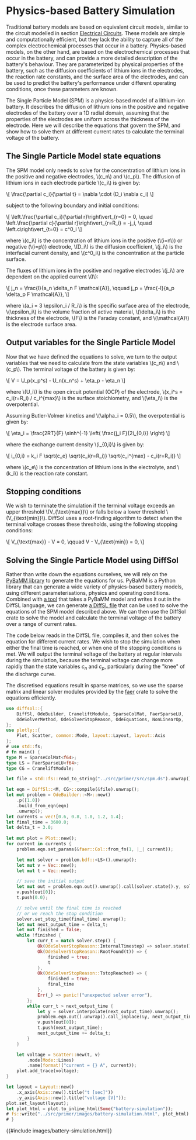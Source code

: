 # Physics-based Battery Simulation

Traditional battery models are based on equivalent circuit models, similar to the circuit modelled in section [Electrical Circuits](./electrical_circuits.md). 
These models are simple and computationally efficient, but they lack the ability to capture all of the complex electrochemical processes that occur in a battery.
Physics-based models, on the other hand, are based on the electrochemical processes that occur in the battery, and can provide a more detailed description of the battery's behaviour.
They are parameterized by physical properties of the battery, such as the diffusion coefficients of lithium ions in the electrodes, the reaction rate constants, and the surface area of the electrodes,
and can be used to predict the battery's performance under different operating conditions, once these parameters are known.

The Single Particle Model (SPM) is a physics-based model of a lithium-ion battery. It describes the diffusion of lithium ions in the positive and negative electrodes of the battery over a 1D radial domain, assuming that the properties of the electrodes are uniform across the thickness of the electrode. Here we will describe the equations that govern the SPM, and show how to solve them at different current rates to calculate the terminal voltage of the battery.

## The Single Particle Model state equations

The SPM model only needs to solve for the concentration of lithium ions in the positive and negative electrodes, \\(c_n\\) and \\(c_p\\). The diffusion of lithium ions in each electrode particle \\(c_i\\) is given by:

\\[
\frac{\partial c_i}{\partial t} = \nabla \cdot (D_i \nabla c_i)
\\]

subject to the following boundary and initial conditions:

\\[
\left.\frac{\partial c_i}{\partial r}\right\vert_{r=0} = 0, \quad \left.\frac{\partial c}{\partial r}\right\vert_{r=R_i} = -j_i, \quad \left.c\right\vert_{t=0} = c^0_i
\\]

where \\(c_i\\) is the concentration of lithium ions in the positive (\\(i=n\\)) or negative (\\(i=p\\)) electrode, \\(D_i\\) is the diffusion coefficient, \\(j_i\\) is the interfacial current density, and \\(c^0_i\\) is the concentration at the particle surface.

The fluxes of lithium ions in the positive and negative electrodes \\(j_i\\) are dependent on the applied current \\(I\\):

\\[
j_n = \frac{I}{a_n \delta_n F \mathcal{A}}, \qquad
j_p = \frac{-I}{a_p \delta_p F \mathcal{A}},
\\]

where \\(a_i = 3 \epsilon_i / R_i\\) is the specific surface area of the electrode, \\(\epsilon_i\\) is the volume fraction of active material, \\(\delta_i\\) is the thickness of the electrode, \\(F\\) is the Faraday constant, and \\(\mathcal{A}\\) is the electrode surface area.

## Output variables for the Single Particle Model

Now that we have defined the equations to solve, we turn to the output variables that we need to calculate from the state variables \\(c_n\\) and \\(c_p\\). The terminal voltage of the battery is given by:

\\[
V = U_p(x_p^s) - U_n(x_n^s) + \eta_p - \eta_n
\\]

where \\(U_i\\) is the open circuit potential (OCP) of the electrode, \\(x_i^s = c_i(r=R_i) / c_i^{max}\\) is the surface stoichiometry, and \\(\eta_i\\) is the overpotential.

Assuming Butler-Volmer kinetics and \\(\alpha_i = 0.5\\), the overpotential is given by:

\\[
\eta_i = \frac{2RT}{F} \sinh^{-1} \left( \frac{j_i F}{2i_{0,i}} \right)
\\]

where the exchange current density \\(i_{0,i}\\) is given by:

\\[
i_{0,i} = k_i F \sqrt{c_e} \sqrt{c_i(r=R_i)} \sqrt{c_i^{max} - c_i(r=R_i)}
\\]

where \\(c_e\\) is the concentration of lithium ions in the electrolyte, and \\(k_i\\) is the reaction rate constant.

## Stopping conditions

We wish to terminate the simulation if the terminal voltage exceeds an upper threshold \\(V_{\text{max}}\\) or falls below a lower threshold \\(V_{\text{min}}\\). DiffSol uses a root-finding algorithm to detect when the terminal voltage crosses these thresholds, using the following stopping conditions:

\\[
V_{\text{max}} - V = 0, \qquad
V - V_{\text{min}} = 0, 
\\]


## Solving the Single Particle Model using DiffSol

Rather than write down the equations ourselves, we will rely on the [PyBaMM library](https://pybamm.org/) to generate the equations for us. PyBaMM is a Python library that can generate a wide variety of physics-based battery models, using different parameterisations, physics and operating conditions. Combined with [a tool](https://github.com/martinjrobins/pybamm2diffsl) that takes a PyBaMM model and writes it out in the DiffSL language, we can generate [a DiffSL file](src/spm.ds) that can be used to solve the equations of the SPM model described above. We can then use the DiffSol crate to solve the model and calculate the terminal voltage of the battery over a range of current rates.

The code below reads in the DiffSL file, compiles it, and then solves the equation for different current rates. We wish to stop the simulation when either the final time is reached, or when one of the stopping conditions is met. We will output the terminal voltage of the battery at regular intervals during the simulation, because the terminal voltage can change more rapidly than the state variables $c_n$ and $c_p$, particularly during the "knee" of the discharge curve.

The discretised equations result in sparse matrices, so we use the sparse matrix and linear solver modules provided by the [faer](https://github.com/sarah-quinones/faer-rs) crate to solve the equations efficiently.


```rust
use diffsol::{
    DiffSl, OdeBuilder, CraneliftModule, SparseColMat, FaerSparseLU, 
    OdeSolverMethod, OdeSolverStopReason, OdeEquations, NonLinearOp,
};
use plotly::{
    Plot, Scatter, common::Mode, layout::Layout, layout::Axis
};
# use std::fs;
# fn main() {
type M = SparseColMat<f64>;
type LS = FaerSparseLU<f64>;
type CG = CraneliftModule;

let file = std::fs::read_to_string("../src/primer/src/spm.ds").unwrap();

let eqn = DiffSl::<M, CG>::compile(&file).unwrap();
let mut problem = OdeBuilder::<M>::new()
    .p([1.0])
    .build_from_eqn(eqn)
    .unwrap();
let currents = vec![0.6, 0.8, 1.0, 1.2, 1.4];
let final_time = 3600.0;
let delta_t = 3.0;
    
let mut plot = Plot::new();
for current in currents {
    problem.eqn.set_params(&faer::Col::from_fn(1, |_| current));

    let mut solver = problem.bdf::<LS>().unwrap();
    let mut v = Vec::new();
    let mut t = Vec::new();

    // save the initial output
    let mut out = problem.eqn.out().unwrap().call(solver.state().y, solver.state().t);
    v.push(out[0]);
    t.push(0.0);

    // solve until the final time is reached
    // or we reach the stop condition
    solver.set_stop_time(final_time).unwrap();
    let mut next_output_time = delta_t;
    let mut finished = false;
    while !finished {
        let curr_t = match solver.step() {
            Ok(OdeSolverStopReason::InternalTimestep) => solver.state().t,
            Ok(OdeSolverStopReason::RootFound(t)) => {
                finished = true;
                t
            },
            Ok(OdeSolverStopReason::TstopReached) => {
                finished = true;
                final_time
            },
            Err(_) => panic!("unexpected solver error"),
        };
        while curr_t > next_output_time {
            let y = solver.interpolate(next_output_time).unwrap();
            problem.eqn.out().unwrap().call_inplace(&y, next_output_time, &mut out);
            v.push(out[0]);
            t.push(next_output_time);
            next_output_time += delta_t;
        }
    }

    let voltage = Scatter::new(t, v)
        .mode(Mode::Lines)
        .name(format!("current = {} A", current));
    plot.add_trace(voltage);
}

let layout = Layout::new()
    .x_axis(Axis::new().title("t [sec]"))
    .y_axis(Axis::new().title("voltage [V]"));
plot.set_layout(layout);
let plot_html = plot.to_inline_html(Some("battery-simulation"));
# fs::write("../src/primer/images/battery-simulation.html", plot_html).expect("Unable to write file");
# }
```

{{#include images/battery-simulation.html}}

